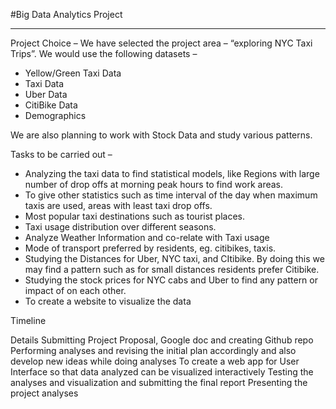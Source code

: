 
#Big Data Analytics Project
<hr/>

Project Choice –
We have selected the project area – “exploring NYC Taxi Trips”.
We would use the following datasets –

+	Yellow/Green Taxi Data
+	Taxi Data
+	Uber Data
+	CitiBike Data
+	Demographics

We are also planning to work with Stock Data and study various patterns.

Tasks to be carried out –

+	Analyzing the taxi data to find statistical models, like Regions with large number of drop offs at morning peak hours to find work areas.
+	To give other statistics such as time interval of the day when maximum taxis are used, areas with least taxi drop offs.
+	Most popular taxi destinations such as tourist places.
+	Taxi usage distribution over different seasons.
+	Analyze Weather Information and co-relate with Taxi usage
+	Mode of transport preferred by residents, eg. citibikes, taxis.
+	Studying the Distances for Uber, NYC taxi, and CItibike. By doing this we may find a pattern such as for small distances residents prefer Citibike.
+	Studying the stock prices for NYC cabs and Uber to find any pattern or impact of on each other.
+	To create a website to visualize the data


Timeline


 Details
 Submitting Project Proposal, Google doc and creating Github repo
 Performing analyses and revising the initial plan accordingly and also develop new ideas while doing analyses
 To create a web app for User Interface so that data analyzed can be visualized interactively
 Testing the analyses and visualization and submitting the final report
 Presenting the project analyses
